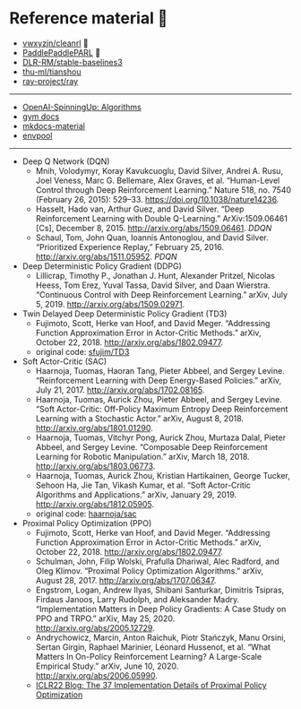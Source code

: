# Reference material 💾

- [vwxyzjn/cleanrl](https://github.com/vwxyzjn/cleanrl/) 🌟
- [PaddlePaddlePARL](https://github.com/PaddlePaddle/PARL/) 🌟
- [DLR-RM/stable-baselines3](https://github.com/DLR-RM/stable-baselines3)
- [thu-ml/tianshou](https://github.com/thu-ml/tianshou)
- [ray-project/ray](https://github.com/ray-project/ray/)

---

- [OpenAI-SpinningUp: Algorithms](https://spinningup.openai.com/en/latest/algorithms/)
- [gym docs](https://www.gymlibrary.dev)
- [mkdocs-material](https://squidfunk.github.io/mkdocs-material/)
- [envpool](https://github.com/sail-sg/envpool/)

---

- Deep Q Network (DQN)
    - Mnih, Volodymyr, Koray Kavukcuoglu, David Silver, Andrei A. Rusu, Joel Veness, Marc G. Bellemare, Alex Graves, et al. “Human-Level Control through Deep Reinforcement Learning.” Nature 518, no. 7540 (February 26, 2015): 529–33. https://doi.org/10.1038/nature14236.
    - Hasselt, Hado van, Arthur Guez, and David Silver. “Deep Reinforcement Learning with Double Q-Learning.” ArXiv:1509.06461 [Cs], December 8, 2015. http://arxiv.org/abs/1509.06461. *DDQN*
    - Schaul, Tom, John Quan, Ioannis Antonoglou, and David Silver. “Prioritized Experience Replay,” February 25, 2016. http://arxiv.org/abs/1511.05952. *PDQN*
- Deep Deterministic Policy Gradient (DDPG)
    - Lillicrap, Timothy P., Jonathan J. Hunt, Alexander Pritzel, Nicolas Heess, Tom Erez, Yuval Tassa, David Silver, and Daan Wierstra. “Continuous Control with Deep Reinforcement Learning.” arXiv, July 5, 2019. http://arxiv.org/abs/1509.02971.
- Twin Delayed Deep Deterministic Policy Gradient (TD3)
    - Fujimoto, Scott, Herke van Hoof, and David Meger. “Addressing Function Approximation Error in Actor-Critic Methods.” arXiv, October 22, 2018. http://arxiv.org/abs/1802.09477.
    - original code: [sfujim/TD3](https://github.com/sfujim/TD3)
- Soft Actor-Critic (SAC)
    - Haarnoja, Tuomas, Haoran Tang, Pieter Abbeel, and Sergey Levine. “Reinforcement Learning with Deep Energy-Based Policies.” arXiv, July 21, 2017. http://arxiv.org/abs/1702.08165.
    - Haarnoja, Tuomas, Aurick Zhou, Pieter Abbeel, and Sergey Levine. “Soft Actor-Critic: Off-Policy Maximum Entropy Deep Reinforcement Learning with a Stochastic Actor.” arXiv, August 8, 2018. http://arxiv.org/abs/1801.01290.
    - Haarnoja, Tuomas, Vitchyr Pong, Aurick Zhou, Murtaza Dalal, Pieter Abbeel, and Sergey Levine. “Composable Deep Reinforcement Learning for Robotic Manipulation.” arXiv, March 18, 2018. http://arxiv.org/abs/1803.06773.
    - Haarnoja, Tuomas, Aurick Zhou, Kristian Hartikainen, George Tucker, Sehoon Ha, Jie Tan, Vikash Kumar, et al. “Soft Actor-Critic Algorithms and Applications.” arXiv, January 29, 2019. http://arxiv.org/abs/1812.05905.
    - original code: [haarnoja/sac](https://github.com/haarnoja/sac)
- Proximal Policy Optimization (PPO)
    - Fujimoto, Scott, Herke van Hoof, and David Meger. “Addressing Function Approximation Error in Actor-Critic Methods.” arXiv, October 22, 2018. http://arxiv.org/abs/1802.09477.
    - Schulman, John, Filip Wolski, Prafulla Dhariwal, Alec Radford, and Oleg Klimov. “Proximal Policy Optimization Algorithms.” arXiv, August 28, 2017. http://arxiv.org/abs/1707.06347.
    - Engstrom, Logan, Andrew Ilyas, Shibani Santurkar, Dimitris Tsipras, Firdaus Janoos, Larry Rudolph, and Aleksander Madry. “Implementation Matters in Deep Policy Gradients: A Case Study on PPO and TRPO.” arXiv, May 25, 2020. http://arxiv.org/abs/2005.12729.
    - Andrychowicz, Marcin, Anton Raichuk, Piotr Stańczyk, Manu Orsini, Sertan Girgin, Raphael Marinier, Léonard Hussenot, et al. “What Matters In On-Policy Reinforcement Learning? A Large-Scale Empirical Study.” arXiv, June 10, 2020. http://arxiv.org/abs/2006.05990.
    - [ICLR22 Blog: The 37 Implementation Details of Proximal Policy Optimization](https://iclr-blog-track.github.io/2022/03/25/ppo-implementation-details/)

